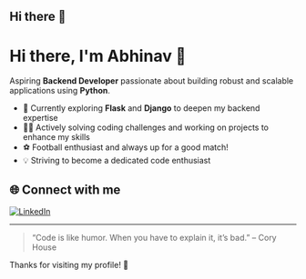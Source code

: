 ## Hi there 👋

# Hi there, I'm Abhinav 👋

Aspiring **Backend Developer** passionate about building robust and scalable applications using **Python**.

- 🌱 Currently exploring **Flask** and **Django** to deepen my backend expertise
- 🧑‍💻 Actively solving coding challenges and working on projects to enhance my skills
- ⚽ Football enthusiast and always up for a good match!
- 💡 Striving to become a dedicated code enthusiast

## 🌐 Connect with me
[![LinkedIn](https://img.shields.io/badge/LinkedIn-blue?style=flat-square&logo=linkedin)](https://www.linkedin.com/in/abhinav-sachdeva-6b7909318/)

---

> “Code is like humor. When you have to explain it, it’s bad.” – Cory House

Thanks for visiting my profile! 🚀
